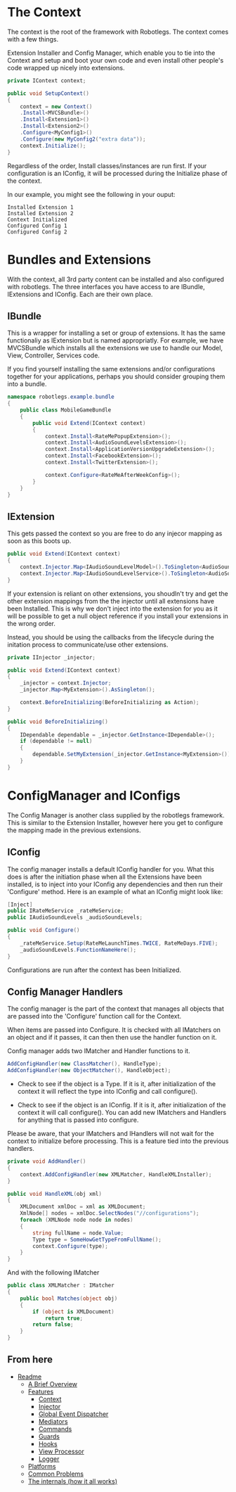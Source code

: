 
The Context
==========

The context is the root of the framework with Robotlegs.
The context comes with a few things.

Extension Installer and Config Manager, which enable you to tie into the Context and setup and boot your own code and even install other people's code wrapped up nicely into extensions.

```csharp
private IContext context;

public void SetupContext()
{
	context = new Context()
	.Install<MVCSBundle>()
	.Install<Extension1>()
	.Install<Extension2>()
	.Configure<MyConfig1>()
	.Configure(new MyConfig2("extra data"));
	context.Initialize();
}
```

Regardless of the order, Install classes/instances are run first. If your configuration is an IConfig, it will be processed during the Initialize phase of the context.

In our example, you might see the following in your ouput:

```
Installed Extension 1
Installed Extension 2
Context Initialized
Configured Config 1
Configured Config 2
```

Bundles and Extensions
===================

With the context, all 3rd party content can be installed and also configured with robotlegs. The three interfaces you have access to are IBundle, IExtensions and IConfig. Each are their own place.

IBundle
---------

This is a wrapper for installing a set or group of extensions. It has the same functionaliy as IExtension but is named appropriatly. For example, we have MVCSBundle which installs all the extensions we use to handle our Model, View, Controller, Services code.

If you find yourself installing the same extensions and/or configurations together for your applications, perhaps you should consider grouping them into a bundle.

```csharp
namespace robotlegs.example.bundle
{
	public class MobileGameBundle
	{
		public void Extend(IContext context)
		{
			context.Install<RateMePopupExtension>();
			context.Install<AudioSoundLevelsExtension>();
			context.Install<ApplicationVersionUpgradeExtension>();
			context.Install<FacebookExtension>();
			context.Install<TwitterExtension>();

			context.Configure<RateMeAfterWeekConfig>();
		}
	}
}
```

IExtension
-------------

This gets passed the context so you are free to do any injecor mapping as soon as this boots up.

```csharp
public void Extend(IContext context)
{
	context.Injector.Map<IAudioSoundLevelModel>().ToSingleton<AudioSoundLevelModel>();
	context.Injector.Map<IAudioSoundLevelService>().ToSingleton<AudioSoundLevelService>();
}
```

If your extension is reliant on other extensions, you shoudln't try and get the other extension mappings from the the injector until all extensions have been Installed. This is why we don't inject into the extension for you as it will be possible to get a null object reference if you install your extensions in the wrong order.

Instead, you should be using the callbacks from the lifecycle during the initation process to communicate/use other extensions.

```csharp
private IInjector _injector;

public void Extend(IContext context)
{
	_injector = context.Injector;
	_injector.Map<MyExtension>().AsSingleton();

	context.BeforeInitializing(BeforeInitializing as Action);
}

public void BeforeInitializing()
{
	IDependable dependable = _injector.GetInstance<IDependable>();
	if (dependable != null)
	{
		dependable.SetMyExtension(_injector.GetInstance<MyExtension>());
	}
}
```

ConfigManager and IConfigs
=======================

The Config Manager is another class supplied by the robotlegs framework. This is similar to the Extension Installer, however here you get to configure the mapping made in the previous extensions.

IConfig
--------

The config manager installs a default IConfig handler for you. What this does is after the initiation phase when all the Extensions have been installed, is to inject into your IConfig any dependencies and then run their 'Configure' method.
Here is an example of what an IConfig might look like:

```csharp
[Inject]
public IRateMeService _rateMeService;
public IAudioSoundLevels _audioSoundLevels;

public void Configure()
{
	_rateMeService.Setup(RateMeLaunchTimes.TWICE, RateMeDays.FIVE);
	_audioSoundLevels.FunctionNameHere();
}
```

Configurations are run after the context has been Initialized.

Config Manager Handlers
------------------------------

The config manager is the part of the context that manages all objects that are passed into the 'Configure' function call for the Context.

When items are passed into Configure. It is checked with all IMatchers on an object and if it passes, it can then then use the handler function on it.

Config manager adds two IMatcher and Handler functions to it.

```csharp
AddConfigHandler(new ClassMatcher(), HandleType);
AddConfigHandler(new ObjectMatcher(), HandleObject);
```

* Check to see if the object is a Type. If it is it, after initialization of the context it will reflect the type into IConfig and call configure().

* Check to see if the object is an IConfig. If it is it, after initialization of the context it will call configure().
You can add new IMatchers and Handlers for anything that is passed into configure.

Please be aware, that your IMatchers and IHandlers will not wait for the context to initialize before processing. This is a feature tied into the previous handlers.

```csharp
private void AddHandler()
{
	context.AddConfigHandler(new XMLMatcher, HandleXMLInstaller);
}

public void HandleXML(obj xml)
{
	XMLDocument xmlDoc = xml as XMLDocument;
	XmlNode[] nodes = xmlDoc.SelectNodes("//configurations");
	foreach (XMLNode node node in nodes)
	{
		string fullName = node.Value;
		Type type = SomeHowGetTypeFromFullName();
		context.Configure(type);
	}
}
```

And with the following IMatcher

```csharp
public class XMLMatcher : IMatcher
{
	public bool Matches(object obj)
	{
		if (object is XMLDocument)
			return true;
		return false;
	}
}
``` 


From here
------------

* [Readme](../../README.md)
	* [A Brief Overview](../ABriefOverview.md)
	* [Features](../Features.md)
		* [Context](./Context.md)
		* [Injector](./Injector.md)
		* [Global Event Dispatcher](./GlobalEventDispatcher.md)
		* [Mediators](./Mediators.md)
		* [Commands](./Commands.md)
		* [Guards](./Guards.md)
		* [Hooks](./Hooks.md)
		* [View Processor](./ViewProcessor.md)
		* [Logger](./Logger.md)
	* [Platforms](../Platforms.md)
	* [Common Problems](../CommonProblems.md)
	* [The internals (how it all works)](../TheInternals.md)